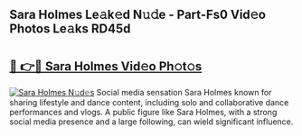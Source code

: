 ## Sara Holmes Le𝚊k𝚎d N𝚞𝚍e - Part-Fs0 Vid𝚎o Photos Le𝚊ks RD45d

# <h2><a href="http://fbeakv.evod.top/?m=Sara+Holmes">🔗 👉🔴 Sara Holmes Vid𝚎o Ph𝚘t𝚘s</a></h2>

[![Sara Holmes N𝚞d𝚎s](https://i.imgur.com/8V9OHl7.gif)](http://fbeakv.evod.top/?m=Sara+Holmes)
Social media sensation Sara Holmes known for sharing lifestyle and dance content, including solo and collaborative dance performances and vlogs. A public figure like Sara Holmes, with a strong social media presence and a large following, can wield significant influence. 
